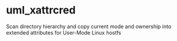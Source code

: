 # uml_xattrcred
Scan directory hierarchy and copy current mode and ownership into extended attributes for User-Mode Linux hostfs
